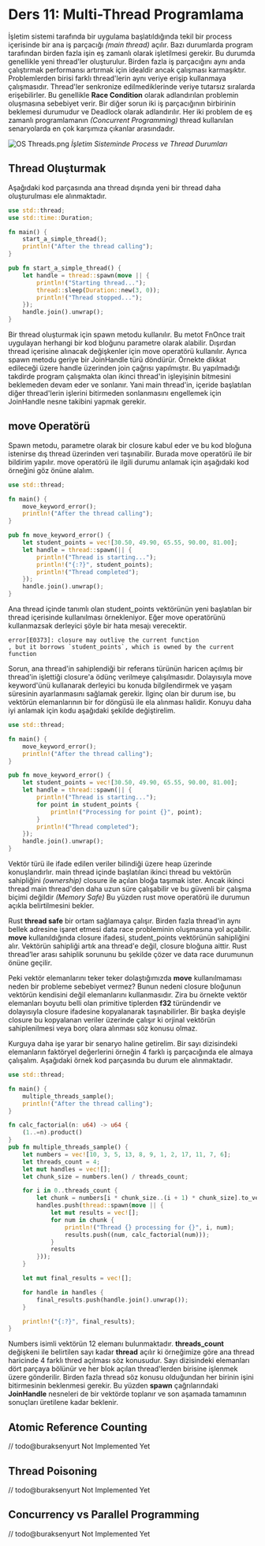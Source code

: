 # Ders 11: Multi-Thread Programlama

İşletim sistemi tarafında bir uygulama başlatıldığında tekil bir process içerisinde bir ana iş parçacığı _(main thread)_
açılır. Bazı durumlarda program tarafından birden fazla işin eş zamanlı olarak işletilmesi gerekir. Bu durumda
genellikle yeni thread'ler oluşturulur. Birden fazla iş parçacığını aynı anda çalıştırmak performansı artırmak için
idealdir ancak çalışması karmaşıktır. Problemlerden birisi farklı thread'lerin aynı veriye erişip kullanmaya
çalışmasıdır. Thread'ler senkronize edilmediklerinde veriye tutarsız sıralarda erişebilirler. Bu genellikle **Race
Condition** olarak adlandırılan problemin oluşmasına sebebiyet verir. Bir diğer sorun iki iş parçacığının birbirinin
beklemesi durumudur ve Deadlock olarak adlandırılır. Her iki problem de eş zamanlı programlamanın _(Concurrent
Programming)_ thread kullanılan senaryolarda en çok karşımıza çıkanlar arasındadır.

![OS Threads.png](processes.png)
_İşletim Sisteminde Process ve Thread Durumları_

## Thread Oluşturmak

Aşağıdaki kod parçasında ana thread dışında yeni bir thread daha oluşturulması ele alınmaktadır.

```rust
use std::thread;
use std::time::Duration;

fn main() {
    start_a_simple_thread();
    println!("After the thread calling");
}

pub fn start_a_simple_thread() {
    let handle = thread::spawn(move || {
        println!("Starting thread...");
        thread::sleep(Duration::new(3, 0));
        println!("Thread stopped...");
    });
    handle.join().unwrap();
}
```

Bir thread oluşturmak için spawn metodu kullanılır. Bu metot FnOnce trait uygulayan herhangi bir kod bloğunu parametre
olarak alabilir. Dışırdan thread içerisine alınacak değişkenler için move operatörü kullanılır. Ayrıca spawn metodu
geriye bir JoinHandle türü döndürür. Örnekte dikkat edileceği üzere handle üzerinden join çağrısı yapılmıştır. Bu
yapılmadığı takdirde program çalışmakta olan ikinci thread'in işleyişinin bitmesini beklemeden devam eder ve sonlanır.
Yani main thread'in, içeride başlatılan diğer thread'lerin işlerini bitirmeden sonlanmasını engellemek için JoinHandle
nesne takibini yapmak gerekir.

## move Operatörü

Spawn metodu, parametre olarak bir closure kabul eder ve bu kod bloğuna istenirse dış thread üzerinden veri taşınabilir.
Burada move operatörü ile bir bildirim yapılır. move operatörü ile ilgili durumu anlamak için aşağıdaki kod örneğini göz
önüne alalım.

```rust
use std::thread;

fn main() {
    move_keyword_error();
    println!("After the thread calling");
}

pub fn move_keyword_error() {
    let student_points = vec![30.50, 49.90, 65.55, 90.00, 81.00];
    let handle = thread::spawn(|| {
        println!("Thread is starting...");
        println!("{:?}", student_points);
        println!("Thread completed");
    });
    handle.join().unwrap();
}
```

Ana thread içinde tanımlı olan student_points vektörünün yeni başlatılan bir thread içerisinde kullanılması
örnekleniyor. Eğer move operatörünü kullanmazsak derleyici şöyle bir hata mesajı verecektir.

```text
error[E0373]: closure may outlive the current function
, but it borrows `student_points`, which is owned by the current function
```

Sorun, ana thread'in sahiplendiği bir referans türünün haricen açılmış bir thread'in işlettiği closure'a ödünç verilmeye
çalışılmasıdır. Dolayısıyla move keyword'ünü kullanarak derleyici bu konuda bilgilendirmek ve yaşam süresinin
ayarlanmasını sağlamak gerekir. İlginç olan bir durum ise, bu vektörün elemanlarının bir for döngüsü ile ela alınması
halidir. Konuyu daha iyi anlamak için kodu aşağıdaki şekilde değiştirelim.

```rust
use std::thread;

fn main() {
    move_keyword_error();
    println!("After the thread calling");
}

pub fn move_keyword_error() {
    let student_points = vec![30.50, 49.90, 65.55, 90.00, 81.00];
    let handle = thread::spawn(|| {
        println!("Thread is starting...");
        for point in student_points {
            println!("Processing for point {}", point);
        }
        println!("Thread completed");
    });
    handle.join().unwrap();
}
```

Vektör türü ile ifade edilen veriler bilindiği üzere heap üzerinde konuşlandırlır. main thread içinde başlatılan ikinci
thread bu vektörün sahipliğini _(ownership)_ closure ile açılan bloğa taşımak ister. Ancak ikinci thread main thread'den
daha uzun süre çalışabilir ve bu güvenli bir çalışma biçimi değildir _(Memory Safe)_ Bu yüzden rust move operatörü ile
durumun açıkla belirtilmesini bekler.

Rust **thread safe** bir ortam sağlamaya çalışır. Birden fazla thread'in aynı bellek adresine işaret
etmesi data race probleminin oluşmasına yol açabilir. **move** kullanıldığında closure ifadesi, student_points
vektörünün sahipliğini alır. Vektörün sahipliği artık ana thread'e değil, closure bloğuna aittir. Rust
thread’ler arası sahiplik sorununu bu şekilde çözer ve data race durumunun önüne geçilir.

Peki vektör elemanlarını teker teker dolaştığımızda **move** kullanılmaması neden bir probleme sebebiyet vermez? Bunun
nedeni closure bloğunun vektörün kendisini değil elemanlarını kullanmasıdır. Zira bu örnekte vektör elemanları boyutu
belli olan primitive tiplerden **f32** türündendir ve dolayısıyla closure ifadesine kopyalanarak taşınabilirler. Bir
başka deyişle closure bu kopyalanan veriler üzerinde çalışır ki orjinal vektörün sahiplenilmesi veya borç
olara alınması söz konusu olmaz.

Kurguya daha işe yarar bir senaryo haline getirelim. Bir sayı dizisindeki elemanların faktöryel değerlerini örneğin 4
farklı iş parçacığında ele almaya çalışalım. Aşağıdaki örnek kod parçasında bu durum ele alınmaktadır.

```rust
use std::thread;

fn main() {
    multiple_threads_sample();
    println!("After the thread calling");
}

fn calc_factorial(n: u64) -> u64 {
    (1..=n).product()
}
pub fn multiple_threads_sample() {
    let numbers = vec![10, 3, 5, 13, 8, 9, 1, 2, 17, 11, 7, 6];
    let threads_count = 4;
    let mut handles = vec![];
    let chunk_size = numbers.len() / threads_count;

    for i in 0..threads_count {
        let chunk = numbers[i * chunk_size..(i + 1) * chunk_size].to_vec();
        handles.push(thread::spawn(move || {
            let mut results = vec![];
            for num in chunk {
                println!("Thread {} processing for {}", i, num);
                results.push((num, calc_factorial(num)));
            }
            results
        }));
    }

    let mut final_results = vec![];

    for handle in handles {
        final_results.push(handle.join().unwrap());
    }

    println!("{:?}", final_results);
}
```

Numbers isimli vektörün 12 elemanı bulunmaktadır. **threads_count** değişkeni ile belirtilen sayı kadar **thread**
açılır ki örneğimize göre ana thread haricinde 4 farklı thred açılması söz konusudur. Sayı dizisindeki elemanları dört
parçaya bölünür ve her blok açılan thread'lerden birisine işlenmek üzere gönderilir. Birden fazla thread söz konusu
olduğundan her birinin işini bitirmesinin beklenmesi gerekir. Bu yüzden **spawn** çağrılarındaki **JoinHandle**
nesneleri de bir vektörde toplanır ve son aşamada tamamının sonuçları üretilene kadar beklenir.

## Atomic Reference Counting

// todo@buraksenyurt Not Implemented Yet

## Thread Poisoning

// todo@buraksenyurt Not Implemented Yet

## Concurrency vs Parallel Programming

// todo@buraksenyurt Not Implemented Yet